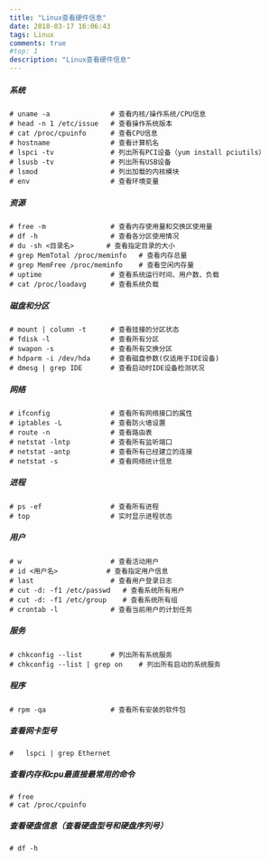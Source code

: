 ```yaml
---
title: "Linux查看硬件信息"
date: 2018-03-17 16:06:43
tags: Linux
comments: true
#top: 1
description: "Linux查看硬件信息"
---
```

 ##### 系统

	# uname -a               # 查看内核/操作系统/CPU信息
	# head -n 1 /etc/issue   # 查看操作系统版本
	# cat /proc/cpuinfo      # 查看CPU信息
	# hostname               # 查看计算机名
	# lspci -tv              # 列出所有PCI设备（yum install pciutils）
	# lsusb -tv              # 列出所有USB设备
	# lsmod                  # 列出加载的内核模块
	# env                    # 查看环境变量  
<!--more-->
 ##### 资源

	# free -m                # 查看内存使用量和交换区使用量
	# df -h                  # 查看各分区使用情况
	# du -sh <目录名>        # 查看指定目录的大小
	# grep MemTotal /proc/meminfo   # 查看内存总量
	# grep MemFree /proc/meminfo    # 查看空闲内存量
	# uptime                 # 查看系统运行时间、用户数、负载
	# cat /proc/loadavg      # 查看系统负载

  ##### 磁盘和分区  
	# mount | column -t      # 查看挂接的分区状态
	# fdisk -l               # 查看所有分区
	# swapon -s              # 查看所有交换分区
	# hdparm -i /dev/hda     # 查看磁盘参数(仅适用于IDE设备)
	# dmesg | grep IDE       # 查看启动时IDE设备检测状况


  #####   网络
	# ifconfig               # 查看所有网络接口的属性
	# iptables -L            # 查看防火墙设置
	# route -n               # 查看路由表
	# netstat -lntp          # 查看所有监听端口
	# netstat -antp          # 查看所有已经建立的连接
	# netstat -s             # 查看网络统计信息

  #####   进程
  	# ps -ef                 # 查看所有进程
	# top                    # 实时显示进程状态

  #####   用户  
	# w                      # 查看活动用户
	# id <用户名>            # 查看指定用户信息
	# last                   # 查看用户登录日志
	# cut -d: -f1 /etc/passwd   # 查看系统所有用户
	# cut -d: -f1 /etc/group    # 查看系统所有组
	# crontab -l             # 查看当前用户的计划任务  
  #####   服务  
	# chkconfig --list       # 列出所有系统服务
	# chkconfig --list | grep on    # 列出所有启动的系统服务  
  #####   程序  
	# rpm -qa                # 查看所有安装的软件包  
  #####   查看网卡型号  
	#   lspci | grep Ethernet  
  #####   查看内存和cpu最直接最常用的命令
  	# free
	# cat /proc/cpuinfo   
  #####   查看硬盘信息（查看硬盘型号和硬盘序列号）  
	# df -h  
